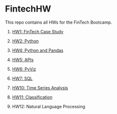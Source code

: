 # FintechHW

This repo contains all HWs for the FinTech Bootcamp.

1. [HW1: FinTech Case Study](#HW1_FinTech)

2. [HW2: Python](#HW2_Python)

3. [HW4: Python and Pandas](#HW4_Pandas)

4. [HW5: APIs](#HW5_APIs)

5. [HW6: PyViz](#HW6_PyViz)

6. [HW7: SQL](#HW7_SQL)

7. [HW10: Time Series Analysis](#HW10_Time_Series)

8. [HW11: Classification](#HW11_Classification)

9. HW12: Natural Language Processing